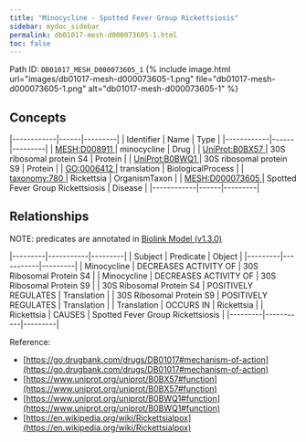 ```yaml
---
title: "Minocycline - Spotted Fever Group Rickettsiosis"
sidebar: mydoc_sidebar
permalink: db01017-mesh-d000073605-1.html
toc: false 
---
```



Path ID: `DB01017_MESH_D000073605_1`
{% include image.html url="images/db01017-mesh-d000073605-1.png" file="db01017-mesh-d000073605-1.png" alt="db01017-mesh-d000073605-1" %}

## Concepts

|------------|------|---------|
| Identifier | Name | Type    |
|------------|------|---------|
| <a href="https://identifiers.org/MESH:D008911">MESH:D008911 </a> | minocycline | Drug |
| <a href="https://identifiers.org/UniProt:B0BX57">UniProt:B0BX57 </a> | 30S ribosomal protein S4 | Protein |
| <a href="https://identifiers.org/UniProt:B0BWQ1">UniProt:B0BWQ1 </a> | 30S ribosomal protein S9 | Protein |
| <a href="https://identifiers.org/GO:0006412">GO:0006412 </a> | translation | BiologicalProcess |
| <a href="https://identifiers.org/taxonomy:780">taxonomy:780 </a> | Rickettsia | OrganismTaxon |
| <a href="https://identifiers.org/MESH:D000073605">MESH:D000073605 </a> | Spotted Fever Group Rickettsiosis | Disease |
|------------|------|---------|

## Relationships


NOTE: predicates are annotated in <a href="https://github.com/biolink/biolink-model/releases/tag/v1.3.0">Biolink Model (v1.3.0)</a>

|---------|-----------|---------|
| Subject | Predicate | Object  |
|---------|-----------|---------|
| Minocycline | DECREASES ACTIVITY OF | 30S Ribosomal Protein S4 |
| Minocycline | DECREASES ACTIVITY OF | 30S Ribosomal Protein S9 |
| 30S Ribosomal Protein S4 | POSITIVELY REGULATES | Translation |
| 30S Ribosomal Protein S9 | POSITIVELY REGULATES | Translation |
| Translation | OCCURS IN | Rickettsia |
| Rickettsia | CAUSES | Spotted Fever Group Rickettsiosis |
|---------|-----------|---------|

Reference: 
  - [https://go.drugbank.com/drugs/DB01017#mechanism-of-action](https://go.drugbank.com/drugs/DB01017#mechanism-of-action)
  - [https://www.uniprot.org/uniprot/B0BX57#function](https://www.uniprot.org/uniprot/B0BX57#function)
  - [https://www.uniprot.org/uniprot/B0BWQ1#function](https://www.uniprot.org/uniprot/B0BWQ1#function)
  - [https://en.wikipedia.org/wiki/Rickettsialpox](https://en.wikipedia.org/wiki/Rickettsialpox)
